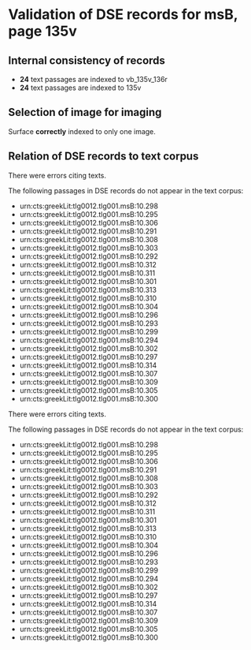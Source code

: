 # Validation of DSE records for msB, page 135v

## Internal consistency of records

- **24** text passages are indexed to vb_135v_136r
-  **24** text passages are indexed to 135v


## Selection of image for imaging

Surface **correctly** indexed to only one image.



## Relation of DSE records to text corpus

There were errors citing texts. 

The following passages in DSE records do not appear in the text corpus:

-  urn:cts:greekLit:tlg0012.tlg001.msB:10.298
-  urn:cts:greekLit:tlg0012.tlg001.msB:10.295
-  urn:cts:greekLit:tlg0012.tlg001.msB:10.306
-  urn:cts:greekLit:tlg0012.tlg001.msB:10.291
-  urn:cts:greekLit:tlg0012.tlg001.msB:10.308
-  urn:cts:greekLit:tlg0012.tlg001.msB:10.303
-  urn:cts:greekLit:tlg0012.tlg001.msB:10.292
-  urn:cts:greekLit:tlg0012.tlg001.msB:10.312
-  urn:cts:greekLit:tlg0012.tlg001.msB:10.311
-  urn:cts:greekLit:tlg0012.tlg001.msB:10.301
-  urn:cts:greekLit:tlg0012.tlg001.msB:10.313
-  urn:cts:greekLit:tlg0012.tlg001.msB:10.310
-  urn:cts:greekLit:tlg0012.tlg001.msB:10.304
-  urn:cts:greekLit:tlg0012.tlg001.msB:10.296
-  urn:cts:greekLit:tlg0012.tlg001.msB:10.293
-  urn:cts:greekLit:tlg0012.tlg001.msB:10.299
-  urn:cts:greekLit:tlg0012.tlg001.msB:10.294
-  urn:cts:greekLit:tlg0012.tlg001.msB:10.302
-  urn:cts:greekLit:tlg0012.tlg001.msB:10.297
-  urn:cts:greekLit:tlg0012.tlg001.msB:10.314
-  urn:cts:greekLit:tlg0012.tlg001.msB:10.307
-  urn:cts:greekLit:tlg0012.tlg001.msB:10.309
-  urn:cts:greekLit:tlg0012.tlg001.msB:10.305
-  urn:cts:greekLit:tlg0012.tlg001.msB:10.300



There were errors citing texts. 

The following passages in DSE records do not appear in the text corpus:

-  urn:cts:greekLit:tlg0012.tlg001.msB:10.298
-  urn:cts:greekLit:tlg0012.tlg001.msB:10.295
-  urn:cts:greekLit:tlg0012.tlg001.msB:10.306
-  urn:cts:greekLit:tlg0012.tlg001.msB:10.291
-  urn:cts:greekLit:tlg0012.tlg001.msB:10.308
-  urn:cts:greekLit:tlg0012.tlg001.msB:10.303
-  urn:cts:greekLit:tlg0012.tlg001.msB:10.292
-  urn:cts:greekLit:tlg0012.tlg001.msB:10.312
-  urn:cts:greekLit:tlg0012.tlg001.msB:10.311
-  urn:cts:greekLit:tlg0012.tlg001.msB:10.301
-  urn:cts:greekLit:tlg0012.tlg001.msB:10.313
-  urn:cts:greekLit:tlg0012.tlg001.msB:10.310
-  urn:cts:greekLit:tlg0012.tlg001.msB:10.304
-  urn:cts:greekLit:tlg0012.tlg001.msB:10.296
-  urn:cts:greekLit:tlg0012.tlg001.msB:10.293
-  urn:cts:greekLit:tlg0012.tlg001.msB:10.299
-  urn:cts:greekLit:tlg0012.tlg001.msB:10.294
-  urn:cts:greekLit:tlg0012.tlg001.msB:10.302
-  urn:cts:greekLit:tlg0012.tlg001.msB:10.297
-  urn:cts:greekLit:tlg0012.tlg001.msB:10.314
-  urn:cts:greekLit:tlg0012.tlg001.msB:10.307
-  urn:cts:greekLit:tlg0012.tlg001.msB:10.309
-  urn:cts:greekLit:tlg0012.tlg001.msB:10.305
-  urn:cts:greekLit:tlg0012.tlg001.msB:10.300



